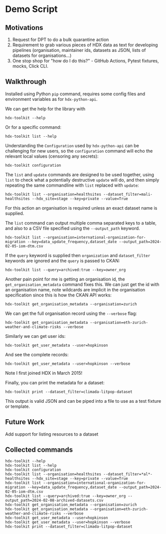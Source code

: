 # Demo Script

## Motivations

1. Request for DPT to do a bulk quarantine action
2. Requirement to grab various pieces of HDX data as text for developing pipelines (organisation, maintainer ids, datasets as JSON, lists of datasets for organisations...)
3. One stop shop for "how do I do this?" - GitHub Actions, Pytest fixtures, mocks, Click CLI.

## Walkthrough

Installed using Python `pip` command, requires some config files and environment variables as for `hdx-python-api`.

We can get the help for the library with

```
hdx-toolkit --help
```

Or for a specific command:
```
hdx-toolkit list --help
```

Understanding the `Configuration` used by `hdx-python-api` can be challenging for new users, so the `configuration` command will echo the relevant local values (censoring any secrets):

```
hdx-toolkit configuration
```

The `list` and `update` commands are designed to be used together, using `list` to check what a potentially destructive `update` will do, and then simply repeating the same commandline with `list` replaced with `update`:

```
hdx-toolkit list --organisation=healthsites --dataset_filter=mali-healthsites --hdx_site=stage --key=private --value=True
```

For this action an organisation is required unless an exact dataset name is supplied.

The `list` command can output multiple comma separated keys to a table, and also to a CSV file specified using the `--output_path` keyword.

```
hdx-toolkit list --organisation=international-organization-for-migration --key=data_update_frequency,dataset_date --output_path=2024-02-05-iom-dtm.csv
```

If the `query` keyword is supplied then `organization` and `dataset_filter` keywords are ignored and the `query` is passed to CKAN:

```
hdx-toolkit list --query=archived:true --key=owner_org
```

Another pain point for me is getting an organisation id, the `get_organisation_metadata` command fixes this. We can just get the id with an organisation name, note wildcards are implicit in the organisation specification since this is how the CKAN API works:

```
hdx-toolkit get_organisation_metadata --organisation=zurich
```

We can get the full organisation record using the `--verbose` flag:

```
hdx-toolkit get_organisation_metadata --organisation=eth-zurich-weather-and-climate-risks --verbose
```

Similarly we can get user ids:

```
hdx-toolkit get_user_metadata --user=hopkinson
```

And see the complete records:

```
hdx-toolkit get_user_metadata --user=hopkinson --verbose
```

Note I first joined HDX in March 2015!

Finally, you can print the metadata for a dataset:

```
hdx-toolkit print --dataset_filter=climada-litpop-dataset
```

This output is valid JSON and can be piped into a file to use as a test fixture or template.

## Future Work

Add support for listing resources to a dataset

## Collected commands
 
```
hdx-toolkit --help
hdx-toolkit list --help
hdx-toolkit configuration
hdx-toolkit list --organisation=healthsites --dataset_filter=*al*-healthsites --hdx_site=stage --key=private --value=True
hdx-toolkit list --organisation=international-organization-for-migration --key=data_update_frequency,dataset_date --output_path=2024-02-05-iom-dtm.csv
hdx-toolkit list --query=archived:true --key=owner_org --output_path=2024-02-08-archived-datasets.csv
hdx-toolkit get_organisation_metadata --organisation=zurich
hdx-toolkit get_organisation_metadata --organisation=eth-zurich-weather-and-climate-risks --verbose
hdx-toolkit get_user_metadata --user=hopkinson
hdx-toolkit get_user_metadata --user=hopkinson --verbose
hdx-toolkit print --dataset_filter=climada-litpop-dataset
```